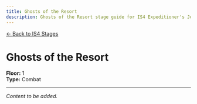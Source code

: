 ```yaml
---
title: Ghosts of the Resort
description: Ghosts of the Resort stage guide for IS4 Expeditioner's Joklumarkar
---
```


<div class="back-button-container">
  <a href="/is4-expeditioners/stages/" class="back-button">
    <span class="back-arrow">←</span>
    <span class="back-text">Back to IS4 Stages</span>
  </a>
</div>

# Ghosts of the Resort

**Floor:** 1  
**Type:** Combat  

---

*Content to be added.*
